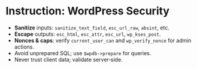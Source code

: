 # Instruction: WordPress Security

- **Sanitize** inputs: `sanitize_text_field`, `esc_url_raw`, `absint`, etc.
- **Escape** outputs: `esc_html`, `esc_attr`, `esc_url`, `wp_kses_post`.
- **Nonces & caps**: verify `current_user_can` and `wp_verify_nonce` for admin actions.
- Avoid unprepared SQL; use `$wpdb->prepare` for queries.
- Never trust client data; validate server‑side.
